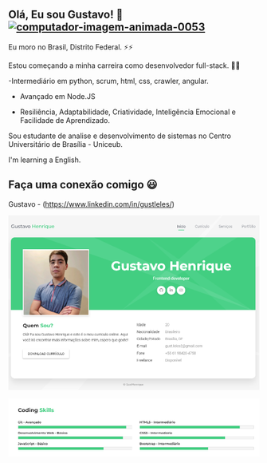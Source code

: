 <h2>Olá, Eu sou Gustavo! 👋 <a href="https://www.imagensanimadas.com/cat-computadores-56.htm"><img src="https://www.imagensanimadas.com/data/media/56/computador-imagem-animada-0053.gif" border="0" alt="computador-imagem-animada-0053" /></a></h2>  

Eu moro no Brasil, Distrito Federal. ⚡⚡

Estou começando a minha carreira como desenvolvedor full-stack. 🌱🌱

-Intermediário em python, scrum, html, css, crawler, angular.
 
- Avançado em Node.JS

- Resiliência, Adaptabilidade, Criatividade, Inteligência Emocional e Facilidade de Aprendizado.

Sou estudante de analise e desenvolvimento de sistemas no Centro Universitário de Brasília - Uniceub.

I'm learning a English.

<h2>Faça uma conexão comigo  😃 </h2>

Gustavo - (https://www.linkedin.com/in/gustleles/)

![](portfolio-foto.png)

![](coding-skills.png)


